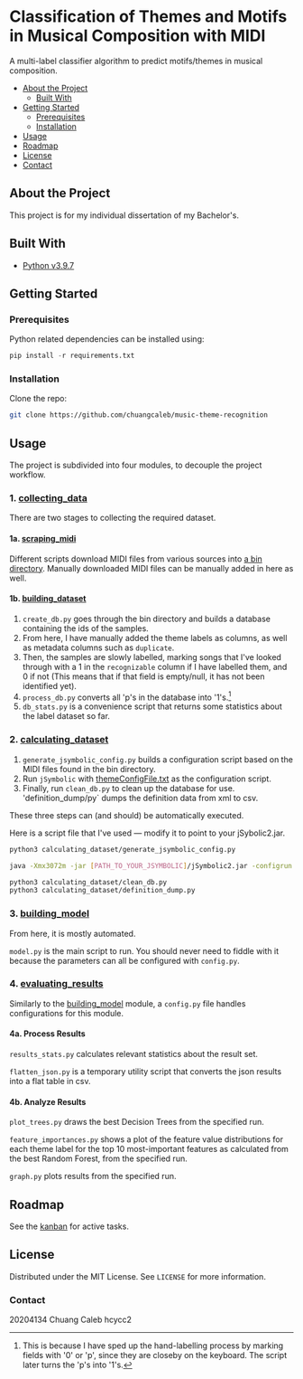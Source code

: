 # Classification of Themes and Motifs in Musical Composition with MIDI

A multi-label classifier algorithm to predict motifs/themes in musical composition.

- [About the Project](#about-the-project)
  - [Built With](#built-with)
- [Getting Started](#getting-started)
  - [Prerequisites](#prerequisites)
  - [Installation](#installation)
- [Usage](#usage)
- [Roadmap](#roadmap)
- [License](#license)
- [Contact](#contact)

## About the Project

This project is for my individual dissertation of my Bachelor's.

## Built With

- [Python v3.9.7](https://www.python.org/)

## Getting Started

### Prerequisites

Python related dependencies can be installed using:

```python
pip install -r requirements.txt
```

### Installation

Clone the repo:

```sh
git clone https://github.com/chuangcaleb/music-theme-recognition
```

## Usage

The project is subdivided into four modules, to decouple the project workflow.

### 1. [collecting_data](collecting_data/)

There are two stages to collecting the required dataset.

#### 1a. [scraping_midi](collecting_data/1_scraping_midi)

Different scripts download MIDI files from various sources into [a bin directory](data/bin/). Manually downloaded MIDI files can be manually added in here as well.

#### 1b. [building_dataset](collecting_data/2_building_dataset)

1. `create_db.py` goes through the bin directory and builds a database containing the ids of the samples.
2. From here, I have manually added the theme labels as columns, as well as metadata columns such as `duplicate`.
3. Then, the samples are slowly labelled, marking songs that I've looked through with a 1 in the `recognizable` column if I have labelled them, and 0 if not (This means that if that field is empty/null, it has not been identified yet).
4. `process_db.py` converts all 'p's in the database into '1's.[^1]
5. `db_stats.py` is a convenience script that returns some statistics about the label dataset so far.

[^1]: This is because I have sped up the hand-labelling process by marking fields with '0' or 'p', since they are closeby on the keyboard. The script later turns the 'p's into '1's.

### 2. [calculating_dataset](calculating_dataset/)

1. `generate_jsymbolic_config.py` builds a configuration script based on the MIDI files found in the bin directory.
2. Run `jSymbolic` with [themeConfigFile.txt](calculating_dataset/themeConfigFile.txt) as the configuration script.
3. Finally, run `clean_db.py` to clean up the database for use. 'definition_dump/py` dumps the definition data from xml to csv.

These three steps can (and should) be automatically executed.

Here is a script file that I've used — modify it to point to your jSybolic2.jar.

```sh
python3 calculating_dataset/generate_jsymbolic_config.py

java -Xmx3072m -jar [PATH_TO_YOUR_JSYMBOLIC]/jSymbolic2.jar -configrun calculating_dataset/themeConfigFile.txt

python3 calculating_dataset/clean_db.py
python3 calculating_dataset/definition_dump.py
```

### 3. [building_model](building_model/)

From here, it is mostly automated.

`model.py` is the main script to run. You should never need to fiddle with it because the parameters can all be configured with `config.py`.

### 4. [evaluating_results](evaluating_results/)

Similarly to the [building_model](building_model/) module, a `config.py` file handles configurations for this module.

#### 4a. Process Results

`results_stats.py` calculates relevant statistics about the result set.

`flatten_json.py` is a temporary utility script that converts the json results into a flat table in csv.

#### 4b. Analyze Results

`plot_trees.py` draws the best Decision Trees from the specified run.

`feature_importances.py` shows a plot of the feature value distributions for each theme label for the top 10 most-important features as calculated from the best Random Forest, from the specified run.

`graph.py` plots results from the specified run.

## Roadmap

See the [kanban](https://github.com/chuangcaleb/music-theme-recognition/projects/1?fullscreen=true) for active tasks.

## License

 Distributed under the MIT License. See `LICENSE` for more information.

### Contact

20204134 Chuang Caleb hcycc2
